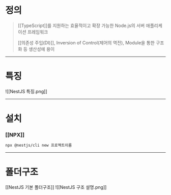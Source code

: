 # 정의

> [[TypeScript]]를 지원하는 효율적이고 확장 가능한 Node.js의 서버 애플리케이션 프레임워크
> 
> [[의존성 주입(DI)]], Inversion of Control(제어의 역전), Module을 통한 구조화 등 생산성에 용이

---
# 특징
![[NestJS 특징.png]]

---
# 설치
### [[NPX]]
```bash
npx @nestjs/cli new 프로젝트이름
```

---
# 폴더구조

[[NestJS 기본 폴더구조]]
![[NestJS 구조 설명.png]]


